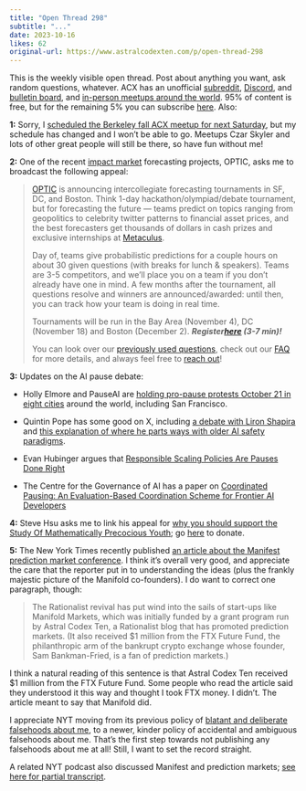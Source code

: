 ```yaml
---
title: "Open Thread 298"
subtitle: "..."
date: 2023-10-16
likes: 62
original-url: https://www.astralcodexten.com/p/open-thread-298
---
```

This is the weekly visible open thread. Post about anything you want, ask random questions, whatever. ACX has an unofficial [subreddit](https://www.reddit.com/r/slatestarcodex/), [Discord](https://discord.gg/RTKtdut), and [bulletin board](https://www.datasecretslox.com/index.php), and [in-person meetups around the world](https://www.lesswrong.com/community?filters%5B0%5D=SSC). 95% of content is free, but for the remaining 5% you can subscribe [here](https://astralcodexten.substack.com/subscribe?). Also:

 **1:** Sorry, I [scheduled the Berkeley fall ACX meetup for next Saturday](/p/meetups-everywhere-2023-times-and), but my schedule has changed and I won’t be able to go. Meetups Czar Skyler and lots of other great people will still be there, so have fun without me!

 **2:** One of the recent [impact market](/p/impact-market-mini-grants-results) forecasting projects, OPTIC, asks me to broadcast the following appeal:

> [OPTIC](https://www.opticforecasting.com/) is announcing intercollegiate forecasting tournaments in SF, DC, and Boston. Think 1-day hackathon/olympiad/debate tournament, but for forecasting the future — teams predict on topics ranging from geopolitics to celebrity twitter patterns to financial asset prices, and the best forecasters get thousands of dollars in cash prizes and exclusive internships at [Metaculus](http://metaculus.com/).
> 
> Day of, teams give probabilistic predictions for a couple hours on about 30 given questions (with breaks for lunch & speakers). Teams are 3-5 competitors, and we’ll place you on a team if you don’t already have one in mind. A few months after the tournament, all questions resolve and winners are announced/awarded: until then, you can track how your team is doing in real time.
> 
> Tournaments will be run in the Bay Area (November 4), DC (November 18) and Boston (December 2). _**Register[here](http://bit.ly/opticf23registrationform) (3-7 min)!**_
> 
> You can look over our [previously used questions](https://www.notion.so/Spring-2023-Questions-6b44ec1dca65410086c98151665b1470?pvs=21), check out our [FAQ](https://www.opticforecasting.com/faq) for more details, and always feel free to [reach out](http://opticforecasting.com/contact)!

 **3:** Updates on the AI pause debate:

  * Holly Elmore and PauseAI are [holding pro-pause protests October 21 in eight cities](https://pauseai.info/2023-oct) around the world, including San Francisco.

  * Quintin Pope has some good on X, including [a debate with Liron Shapira](https://twitter.com/liron/status/1712301462037094770) and [this explanation of where he parts ways with older AI safety paradigms](https://twitter.com/QuintinPope5/status/1709363036849618983).

  * Evan Hubinger argues that [Responsible Scaling Policies Are Pauses Done Right](https://www.lesswrong.com/posts/mcnWZBnbeDz7KKtjJ/rsps-are-pauses-done-right)

  * The Centre for the Governance of AI has a paper on [Coordinated Pausing: An Evaluation-Based Coordination Scheme for Frontier AI Developers](https://www.governance.ai/research-paper/coordinated-pausing-evaluation-based-scheme)




 **4:** Steve Hsu asks me to link his appeal for [why you should support the Study Of Mathematically Precocious Youth](https://infoproc.blogspot.com/2023/10/smpy-65-help-support-smpy-longitudinal.html); go [here](https://vanderbilt.alumniq.com/giving/to/mathematicallyprecociousyouth?appealcode=PGW01) to donate.

 **5:** The New York Times recently published [an article about the Manifest prediction market conference](https://archive.ph/L0uGq). I think it’s overall very good, and appreciate the care that the reporter put in to understanding the ideas (plus the frankly majestic picture of the Manifold co-founders). I do want to correct one paragraph, though:

> The Rationalist revival has put wind into the sails of start-ups like Manifold Markets, which was initially funded by a grant program run by Astral Codex Ten, a Rationalist blog that has promoted prediction markets. (It also received $1 million from the FTX Future Fund, the philanthropic arm of the bankrupt crypto exchange whose founder, Sam Bankman-Fried, is a fan of prediction markets.)

I think a natural reading of this sentence is that Astral Codex Ten received $1 million from the FTX Future Fund. Some people who read the article said they understood it this way and thought I took FTX money. I didn’t. The article meant to say that Manifold did. 

I appreciate NYT moving from its previous policy of [blatant and deliberate falsehoods about me](/p/statement-on-new-york-times-article), to a newer, kinder policy of accidental and ambiguous falsehoods about me. That’s the first step towards not publishing any falsehoods about me at all! Still, I want to set the record straight.

A related NYT podcast also discussed Manifest and prediction markets; [see here for partial transcript](https://www.lesswrong.com/posts/ADkyxynJaaykteLRt/prediction-markets-covered-in-the-nyt-podcast-hard-fork).
